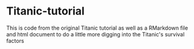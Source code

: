 # Titanic-tutorial
This is code from the original Titanic tutorial as well as a RMarkdown file and html document to do a little more digging into the Titanic's survival factors
